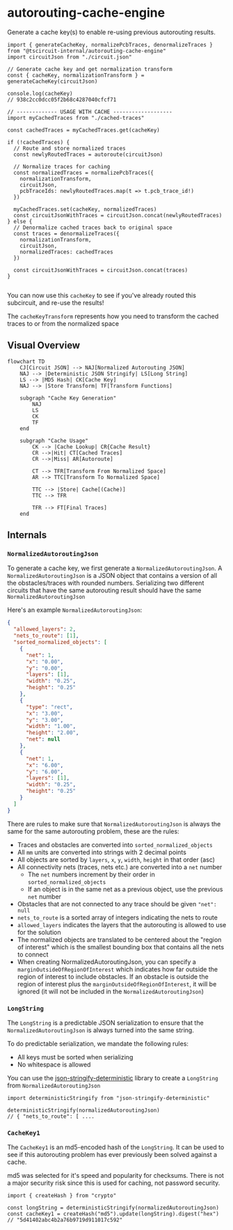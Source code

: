 # autorouting-cache-engine

Generate a cache key(s) to enable re-using previous autorouting results.

```tsx
import { generateCacheKey, normalizePcbTraces, denormalizeTraces } from "@tscircuit-internal/autorouting-cache-engine"
import circuitJson from "./circuit.json"

// Generate cache key and get normalization transform
const { cacheKey, normalizationTransform } = generateCacheKey(circuitJson)

console.log(cacheKey) 
// 938c2cc0dcc05f2b68c4287040cfcf71

// ------------- USAGE WITH CACHE -------------------
import myCachedTraces from "./cached-traces"

const cachedTraces = myCachedTraces.get(cacheKey)

if (!cachedTraces) {
  // Route and store normalized traces
  const newlyRoutedTraces = autoroute(circuitJson)
  
  // Normalize traces for caching
  const normalizedTraces = normalizePcbTraces({
    normalizationTransform,
    circuitJson,
    pcbTraceIds: newlyRoutedTraces.map(t => t.pcb_trace_id!)
  })
  
  myCachedTraces.set(cacheKey, normalizedTraces)
  const circuitJsonWithTraces = circuitJson.concat(newlyRoutedTraces)
} else {
  // Denormalize cached traces back to original space
  const traces = denormalizeTraces({
    normalizationTransform,
    circuitJson,
    normalizedTraces: cachedTraces
  })

  const circuitJsonWithTraces = circuitJson.concat(traces)
}


```

You can now use this `cacheKey` to see if you've already routed this subcircuit,
and re-use the results!

The `cacheKeyTransform` represents how you need to transform the cached traces
to or from the normalized space

## Visual Overview

```mermaid
flowchart TD
    CJ[Circuit JSON] --> NAJ[Normalized Autorouting JSON]
    NAJ --> |Deterministic JSON Stringify| LS[Long String]
    LS --> |MD5 Hash| CK[Cache Key]
    NAJ --> |Store Transform| TF[Transform Functions]

    subgraph "Cache Key Generation"
        NAJ
        LS
        CK
        TF
    end

    subgraph "Cache Usage"
        CK --> |Cache Lookup| CR{Cache Result}
        CR -->|Hit| CT[Cached Traces]
        CR -->|Miss| AR[Autoroute]

        CT --> TFR[Transform From Normalized Space]
        AR --> TTC[Transform To Normalized Space]

        TTC --> |Store| Cache[(Cache)]
        TTC --> TFR

        TFR --> FT[Final Traces]
    end
```

## Internals

### `NormalizedAutoroutingJson`

To generate a cache key, we first generate a `NormalizedAutoroutingJson`. A
`NormalizedAutoroutingJson` is a JSON object that contains a version of all
the obstacles/traces with rounded numbers. Serializing two different circuits
that have the same autorouting result should have the same `NormalizedAutoroutingJson`

Here's an example `NormalizedAutoroutingJson`:

```json
{
  "allowed_layers": 2,
  "nets_to_route": [1],
  "sorted_normalized_objects": [
    {
      "net": 1,
      "x": "0.00",
      "y": "0.00",
      "layers": [1],
      "width": "0.25",
      "height": "0.25"
    },
    {
      "type": "rect",
      "x": "3.00",
      "y": "3.00",
      "width": "1.00",
      "height": "2.00",
      "net": null
    },
    {
      "net": 1,
      "x": "6.00",
      "y": "6.00",
      "layers": [1],
      "width": "0.25",
      "height": "0.25"
    }
  ]
}
```

There are rules to make sure that `NormalizedAutoroutingJson` is always the
same for the same autorouting problem, these are the rules:

- Traces and obstacles are converted into `sorted_normalized_objects`
- All `mm` units are converted into strings with 2 decimal points
- All objects are sorted by `layers`, `x`, `y`, `width`, `height` in that order (asc)
- All connectivity nets (traces, nets etc.) are converted into a `net` number
  - The `net` numbers increment by their order in `sorted_normalized_objects`
  - If an object is in the same net as a previous object, use the previous `net`
    number
- Obstacles that are not connected to any trace should be given `"net": null`
- `nets_to_route` is a sorted array of integers indicating the nets to route
- `allowed_layers` indicates the layers that the autorouting is allowed to use
  for the solution
- The normalized objects are translated to be centered about the "region of interest" which is the smallest bounding box that contains all the nets to connect
- When creating NormalizedAutoroutingJson, you can specify a `marginOutsideOfRegionOfInterest` which indicates how far outside the region of
  interest to include obstacles. If an obstacle is outside the region of interest
  plus the `marginOutsideOfRegionOfInterest`, it will be ignored (it will not
  be included in the `NormalizedAutoroutingJson`)

### `LongString`

The `LongString` is a predictable JSON serialization to ensure that the
`NormalizedAutoroutingJson` is always turned into the same string.

To do predictable serialization, we mandate the following rules:

- All keys must be sorted when serializing
- No whitespace is allowed

You can use the [json-stringify-deterministic](https://www.npmjs.com/package/json-stringify-deterministic) library to create a `LongString` from `NormalizedAutoroutingJson`

```tsx
import deterministicStringify from "json-stringify-deterministic"

deterministicStringify(normalizedAutoroutingJson)
// { "nets_to_route": [ ....
```

### `CacheKey1`

The `CacheKey1` is an md5-encoded hash of the `LongString`. It can be used to
see if this autorouting problem has ever previously been solved against a cache.

md5 was selected for it's speed and popularity for checksums. There is not a
major security risk since this is used for caching, not password security.

```tsx
import { createHash } from "crypto"

const longString = deterministicStringify(normalizedAutoroutingJson)
const cacheKey1 = createHash("md5").update(longString).digest("hex")
// "5d41402abc4b2a76b9719d911017c592"
```
